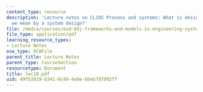 ```yaml
---
content_type: resource
description: 'Lecture notes on CLIOS Process and systems: What is design? What do
  we mean by a system design?'
file: /media/courses/esd-04j-frameworks-and-models-in-engineering-systems-engineering-system-design-spring-2007/49f53919b3418c494a0ebbeb787092ff_lec10.pdf
file_type: application/pdf
learning_resource_types:
- Lecture Notes
ocw_type: OCWFile
parent_title: Lecture Notes
parent_type: CourseSection
resourcetype: Document
title: lec10.pdf
uid: 49f53919-b341-8c49-4a0e-bbeb787092ff
---
```

